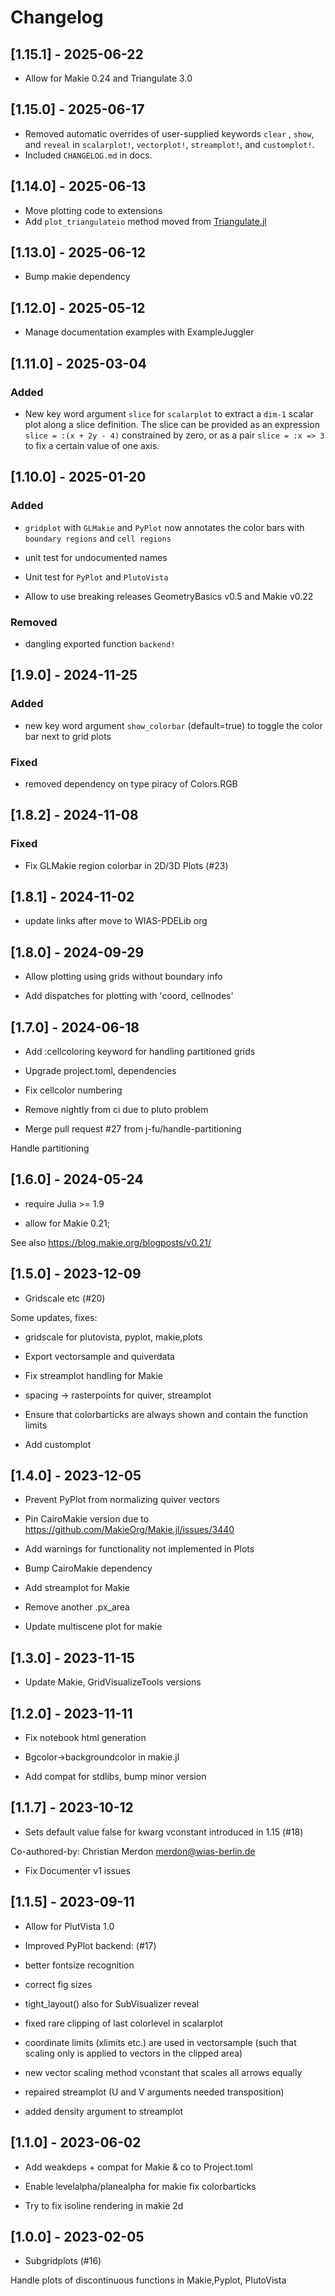 # Changelog

## [1.15.1] - 2025-06-22
- Allow for Makie 0.24 and Triangulate 3.0

## [1.15.0] - 2025-06-17
- Removed automatic overrides of user-supplied keywords `clear` , `show`, and `reveal` in `scalarplot!`, `vectorplot!`, `streamplot!`, and `customplot!`.
- Included `CHANGELOG.md` in docs.

## [1.14.0] - 2025-06-13
- Move plotting code to extensions
- Add `plot_triangulateio` method moved from [Triangulate.jl](https://github.com/JuliaGeometry/Triangulate.jl)

## [1.13.0] - 2025-06-12
- Bump makie dependency

## [1.12.0] - 2025-05-12
- Manage documentation examples with ExampleJuggler

## [1.11.0] - 2025-03-04

### Added

 - New key word argument `slice` for `scalarplot` to extract a `dim-1` scalar plot along a slice definition.
   The slice can be provided as an expression `slice = :(x + 2y - 4)` constrained by zero, or as a pair `slice = :x => 3`
   to fix a certain value of one axis.

## [1.10.0] - 2025-01-20

### Added

- `gridplot` with `GLMakie` and `PyPlot` now annotates the color bars with `boundary regions` and `cell regions`

- unit test for undocumented names

- Unit test for `PyPlot` and `PlutoVista`

- Allow to use breaking releases GeometryBasics v0.5 and Makie v0.22

### Removed

- dangling exported function `backend!`

## [1.9.0] - 2024-11-25

### Added

- new key word argument `show_colorbar` (default=true) to toggle the color bar next to grid plots

### Fixed

- removed dependency on type piracy of Colors.RGB

## [1.8.2] - 2024-11-08

### Fixed

- Fix GLMakie region colorbar in 2D/3D Plots (#23)

## [1.8.1] - 2024-11-02
- update links after move to WIAS-PDELib org

## [1.8.0] - 2024-09-29

- Allow plotting using grids without boundary info

- Add dispatches for plotting with 'coord, cellnodes'


## [1.7.0] - 2024-06-18

- Add :cellcoloring keyword for handling partitioned grids

- Upgrade project.toml, dependencies

- Fix cellcolor numbering

- Remove nightly from ci due to pluto problem

- Merge pull request #27 from j-fu/handle-partitioning

Handle partitioning

## [1.6.0] - 2024-05-24

* require Julia >= 1.9

* allow for Makie 0.21;

See also https://blog.makie.org/blogposts/v0.21/



## [1.5.0] - 2023-12-09

- Gridscale etc (#20)

Some updates, fixes:

* gridscale for plutovista, pyplot, makie,plots

* Export vectorsample and quiverdata

* Fix streamplot handling for Makie

* spacing -> rasterpoints for quiver, streamplot

* Ensure that colorbarticks are always shown and contain the function limits

* Add customplot



## [1.4.0] - 2023-12-05

- Prevent PyPlot from normalizing quiver vectors

- Pin CairoMakie version due to https://github.com/MakieOrg/Makie.jl/issues/3440

- Add warnings for functionality not implemented in Plots

- Bump CairoMakie dependency

- Add streamplot for Makie

- Remove another .px_area

- Update multiscene plot for makie



## [1.3.0] - 2023-11-15

- Update Makie, GridVisualizeTools versions

## [1.2.0] - 2023-11-11

- Fix notebook html generation

- Bgcolor->backgroundcolor in makie.jl

- Add compat for stdlibs, bump minor version


## [1.1.7] - 2023-10-12

- Sets default value false for kwarg vconstant introduced in 1.15 (#18)

Co-authored-by: Christian Merdon <merdon@wias-berlin.de>
- Fix Documenter v1 issues


## [1.1.5] - 2023-09-11

- Allow for PlutVista 1.0

- Improved PyPlot backend: (#17)

* better fontsize recognition

* correct fig sizes

* tight_layout() also for SubVisualizer reveal

* fixed rare clipping of last colorlevel in scalarplot

* coordinate limits (xlimits etc.) are used in vectorsample (such that scaling only is applied to vectors in the clipped area)

* new vector scaling method vconstant that scales all arrows equally

* repaired streamplot (U and V arguments needed transposition)

* added density argument to streamplot



## [1.1.0] - 2023-06-02

- Add weakdeps + compat for Makie & co to Project.toml

- Enable levelalpha/planealpha for makie
fix colorbarticks

- Try to fix isoline rendering in makie 2d



## [1.0.0] - 2023-02-05

- Subgridplots (#16)

Handle plots of discontinuous functions in Makie,Pyplot, PlutoVista
